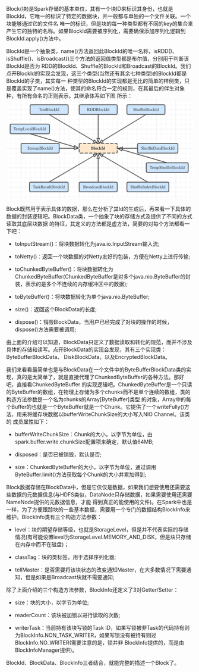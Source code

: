 Block(块)是Spark存储的基本单位，其有一个块ID来标识其身份，也就是BlockId，它唯一的标识了特定的数据块，并一般都与单独的一个文件关联。一个块能够通过它的文件名
唯一的标识，但是块的每一种类型都有不同的key的集合来产生它的独特的名称。如果BlockId需要被序列化，需要确保添加序列化逻辑到BlockId.apply()方法中。

BlockId是一个抽象类，name()方法返回此BlockId的唯一名称，isRDD()、isShuffle()、isBroadcast()三个方法的返回值类型都是布尔值，分别用于判断该BlockId是否为
RDD的BlockId、Shuffle的BlockId和Broadcast的BlockId。我们点开BlockId的实现会发现，这三个类型(当然还有其余七种类型)的BlockId都是BlockId的子类，其实每一
种类型的BlockId的实现都是无比的简单的样例类，只是覆盖实现了name()方法，使其的命名符合一定的规则，在其最后的伴生对象种，有所有命名的正则表示。其继承体系如下图
所示：
![BlockId继承体系](../assets/img/spark/blockid.png "BlockId继承体系")

Block既然用于表示具体的数据，那么在分析了其Id的生成后，再来看一下具体的数据的封装逻辑吧。BlockData类，一个抽象了块的存储方式及提供了不同的方式读取其底层块数据
的特征，其定义的方法都是虚方法，简要的对每个方法都看一下吧：
  * toInputStream()：将块数据转化为java.io.InputStream输入流;

  * toNetty()：返回一个块数据的对Netty友好的包装，方便在Netty上进行传输;

  * toChunkedByteBuffer()：将块数据转化为ChunkedByteBuffer(ChunkedByteBuffer是对多个java.nio.ByteBuffer的封装，表示的是多个不连续的内存缓冲区中的数据);

  * toByteBuffer()：将块数据转化为单个java.nio.ByteBuffer;

  * size()：返回这个BlockData的长度;

  * dispose()：销毁BlockData，当用户已经完成了对块的操作的时候，dispose()方法需要被调用;

由上面的介绍可以知道，BlockData只定义了数据读取和转化的规范，而并不涉及具体的存储和读写。点开BlockData的实现会发现，其有三个实现类：ByteBufferBlockData、
DiskBlockData，以及EncryptedBlockData。

我们来看看最简单也是与BlockData在一个文件中的ByteBufferBlockData类的实现，真的是太简单了，就是直接代理了ChunkedByteBuffer的各种方法。那好吧，直接看ChunkedByteBuffer
的实现逻辑吧。ChunkedByteBuffer是一个只读的ByteBuffer的数组，在物理上存储为多个chunks而不是单个连续的数组，类的构造方法参数是一个名为chunks的Array[ByteBuffer]类型
的对象，Array中的每个Buffer的也就是一个ByteBuffer就是一个Chunk。它提供了一个writeFully()方法，用来将缓存块数据以bufferWriteChunkSize的大小写入NIO Channel。该类的
成员属性如下：
  * bufferWriteChunkSize：Chunk的大小，以字节为单位，由spark.buffer.write.chunkSize配置项来确定，默认值64MB;

  * disposed：是否已被销毁，默认是否;

  * size：ChunkedByteBuffer的大小，以字节为单位，通过调用ByteBuffer.limit()方法获取每个Chunk的大小并累加得到;

Block数据存储在BlockData中，但是它仅仅是数据，如果我们想要使用还需要这些数据的元数据信息(与HDFS类似，DataNode只存储数据，如果需要使用还需要NameNode提供的元数据信息，才能
得到真正的能使用的文件)。在Spark中也是一样，为了方便跟踪块的一些基本数据，需要用一个专门的数据结构BlockInfo来维护。BlockInfo类有三个构造方法参数：
  * level：块的期望存储等级，也就是StorageLevel，但是并不代表实际的存储情况(有可能设置level为StorageLevel.MEMORY_AND_DISK，但是块只存储在内存中而不在磁盘)；

  * classTag：块的类标签，用于选择序列化器;

  * tellMaster：是否需要将该块状态的改变通知Master，在大多数情况下需要通知，但是如果是Broadcast块就不需要通知;

除了上面介绍的三个构造方法参数，BlockInfo还定义了3对Getter/Setter：
  * size：块的大小，以字节为单位;

  * readerCount：该块被加锁以进行读取的次数;

  * writerTask：当前持有该块写锁的Task ID，如果写锁被非Task的代码持有则为BlockInfo.NON_TASK_WRITER，如果写锁没有被持有则过BlockInfo.NO_WRITER(需要注意的是，锁并非
  BlockInfo提供的，而是由BlockInfoManager提供)。

BlockId、BlockData、BlockInfo三者结合，就能完整的描述一个Block了。